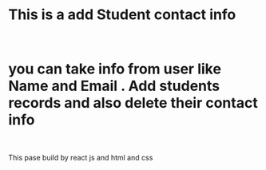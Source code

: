 <h1> This is a add Student contact info</h1>
</br>
<h1> you can take info from user like Name and Email . Add students records and also delete their contact info</h1>
</br>
<p>This pase build by react js and html and css</p>

